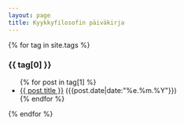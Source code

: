 ```yaml
---
layout: page
title: Kyykkyfilosofin päiväkirja
---
```


{% for tag in site.tags %}
  <h3>{{ tag[0] }}</h3>
  <ul>
    {% for post in tag[1] %}
      <li><a href="{{ post.url }}">{{ post.title }}</a> ({{post.date|date:"%e.%m.%Y"}})</li>
    {% endfor %}
  </ul>
{% endfor %}
